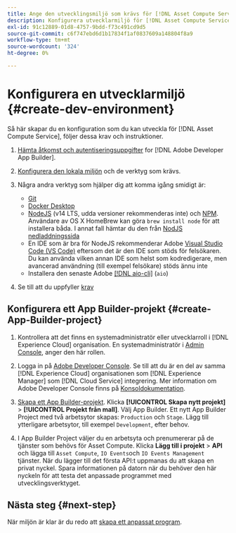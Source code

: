 ```yaml
---
title: Ange den utvecklingsmiljö som krävs för [!DNL Asset Compute Service]
description: Konfigurera utvecklarmiljö för [!DNL Asset Compute Service] för att börja skapa och testa anpassad kod.
exl-id: 91c12889-01d8-4757-9bdd-f73c491cd9d5
source-git-commit: c6f747ebd6d1b17834f1af0837609a148804f8a9
workflow-type: tm+mt
source-wordcount: '324'
ht-degree: 0%

---
```


# Konfigurera en utvecklarmiljö {#create-dev-environment}

Så här skapar du en konfiguration som du kan utveckla för [!DNL Asset Compute Service], följer dessa krav och instruktioner.

1. [Hämta åtkomst och autentiseringsuppgifter](https://developer.adobe.com/app-builder/docs/getting_started/#acquire-access-and-credentials) for [!DNL Adobe Developer App Builder].

1. [Konfigurera den lokala miljön](https://developer.adobe.com/app-builder/docs/getting_started/#local-environment-set-up) och de verktyg som krävs.

1. Några andra verktyg som hjälper dig att komma igång smidigt är:

   * [Git](https://git-scm.com/)
   * [Docker Desktop](https://www.docker.com/get-started)
   * [NodeJS](https://nodejs.org) (v14 LTS, udda versioner rekommenderas inte) och [NPM](https://www.npmjs.com). Användare av OS X HomeBrew kan göra `brew install node` för att installera båda. I annat fall hämtar du den från [NodJS nedladdningssida](https://nodejs.org/en/)
   * En IDE som är bra för NodeJS rekommenderar Adobe [Visual Studio Code (VS Code)](https://code.visualstudio.com) eftersom det är den IDE som stöds för felsökaren. Du kan använda vilken annan IDE som helst som kodredigerare, men avancerad användning (till exempel felsökare) stöds ännu inte
   * Installera den senaste Adobe [[!DNL aio-cli]](https://github.com/adobe/aio-cli) (`aio`)
   <!-- - install using `npm install -g @adobe/aio-cli@7.1.0` -->

1. Se till att du uppfyller [krav](/help/using/understand-extensibility.md#prerequisites-and-provisioning)

<!--
>[!NOTE]
>
>For now, use [!DNL Adobe I/O] CLI v7.1.0 of and do not use [!DNL Adobe I/O] CLI v8.
-->

## Konfigurera ett App Builder-projekt {#create-App-Builder-project}

1. Kontrollera att det finns en systemadministratör eller utvecklarroll i [!DNL Experience Cloud] organisation. En systemadministratör i [Admin Console](https://adminconsole.adobe.com/overview), anger den här rollen.

1. Logga in på [Adobe Developer Console](https://developer.adobe.com/console/user/servicesandapis). Se till att du är en del av samma [!DNL Experience Cloud] organisationen som [!DNL Experience Manager] som [!DNL Cloud Service] integrering. Mer information om Adobe Developer Console finns på [Konsoldokumentation](https://developer.adobe.com/developer-console/docs/guides/).

1. [Skapa ett App Builder-projekt](https://developer.adobe.com/app-builder/docs/getting_started/first_app/). Klicka **[!UICONTROL Skapa nytt projekt]** > **[!UICONTROL Projekt från mall]**. Välj App Builder. Ett nytt App Builder Project med två arbetsytor skapas: `Production` och `Stage`. Lägg till ytterligare arbetsytor, till exempel `Development`, efter behov.

1. I App Builder Project väljer du en arbetsyta och prenumererar på de tjänster som behövs för Asset Compute. Klicka **Lägg till i projekt** > **API** och lägga till `Asset Compute`, `IO Events`och `IO Events Management` tjänster. När du lägger till det första API:t uppmanas du att skapa en privat nyckel. Spara informationen på datorn när du behöver den här nyckeln för att testa det anpassade programmet med utvecklingsverktyget.

## Nästa steg {#next-step}

När miljön är klar är du redo att [skapa ett anpassat program](develop-custom-application.md).

<!-- More ideas:
 
* Any steps in the beginning that lead to gotchas later should be called out for caution? For example,
  * don't change some defaults initially
  * know risks when deviating from standard path
  * naming conventions to follow
  * Retrieve and format credentials (YAML file details)

TBD: When aio-cli v8 bugs are resolved, update the AIO CLI install command to remove v7.x reference and instruct users to use the latest version. See CQDOC-18346.

-->
